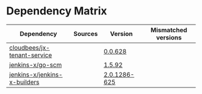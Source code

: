 # Dependency Matrix

Dependency | Sources | Version | Mismatched versions
---------- | ------- | ------- | -------------------
[cloudbees/jx-tenant-service](https://github.com/cloudbees/jx-tenant-service) |  | [0.0.628](https://github.com/cloudbees/jx-tenant-service/releases/tag/v0.0.628) | 
[jenkins-x/go-scm](https://github.com/jenkins-x/go-scm) |  | [1.5.92]() | 
[jenkins-x/jenkins-x-builders](https://github.com/jenkins-x/jenkins-x-builders) |  | [2.0.1286-625]() | 
